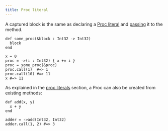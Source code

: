 ```yaml
---
title: Proc literal
---
```


A captured block is the same as declaring a [Proc literal](literals/proc.html) and [passing](block_forwarding.html) it to the method.

```crystal
def some_proc(&block : Int32 -> Int32)
  block
end

x = 0
proc = ->(i : Int32) { x += i }
proc = some_proc(&proc)
proc.call(1)  #=> 1
proc.call(10) #=> 11
x #=> 11
```

As explained in the [proc literals](literals/proc.html) section, a Proc can also be created from existing methods:

```crystal
def add(x, y)
  x + y
end

adder = ->add(Int32, Int32)
adder.call(1, 2) #=> 3
```
